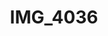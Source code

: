 ---
pid: '112'
layout: bg-photos
title: IMG_4036
filename: IMG_4164.jpg
caption: 
previous_pid: '111'
next_pid: '113'
permalink: "/photos/112.html"
---
